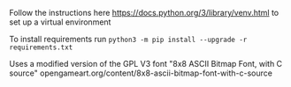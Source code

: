 Follow the instructions here https://docs.python.org/3/library/venv.html to set up a virtual environment

To install requirements run `python3 -m pip install --upgrade -r requirements.txt`

Uses a modified version of the GPL V3 font "8x8 ASCII Bitmap Font, with C source" opengameart.org/content/8x8-ascii-bitmap-font-with-c-source
